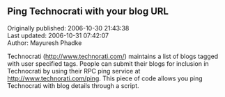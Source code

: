 ## Ping Technocrati with your blog URL  
Originally published: 2006-10-30 21:43:38  
Last updated: 2006-10-31 07:42:07  
Author: Mayuresh Phadke  
  
Technocrati (http://www.technorati.com/) maintains a list of blogs tagged with user specified tags. People can submit their blogs for inclusion in Technocrati by using their RPC ping service at http://www.technorati.com/ping. This piece of code allows you ping Technocrati with blog details through a script.
